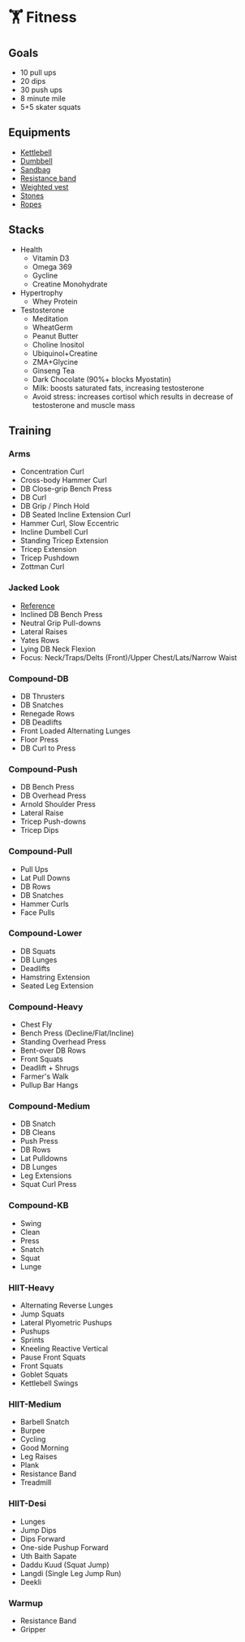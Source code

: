 # 🏋️ Fitness

## Goals
* 10 pull ups
* 20 dips
* 30 push ups
* 8 minute mile
* 5+5 skater squats

## Equipments
* [Kettlebell](https://www.roguefitness.com/rogue-kettlebells)
* [Dumbbell](https://www.roguefitness.com/rogue-dumbbells)
* [Sandbag](https://www.roguefitness.com/rogue-sandbags)
* [Resistance band](https://www.roguefitness.com/mobility-rehab/mobility-tools/bands)
* [Weighted vest](https://www.roguefitness.com/bodyweight-gymnastics/body-weight/weight-vests)
* [Stones](https://www.roguefitness.com/rogue-rubber-atlas-stones)
* [Ropes](https://www.roguefitness.com/conditioning/jump-ropes)

## Stacks
* Health
    * Vitamin D3
    * Omega 369
    * Gycline
    * Creatine Monohydrate
* Hypertrophy
    * Whey Protein
* Testosterone
    * Meditation
    * WheatGerm
    * Peanut Butter
    * Choline Inositol
    * Ubiquinol+Creatine
    * ZMA+Glycine
    * Ginseng Tea
    * Dark Chocolate (90%+ blocks Myostatin)
    * Milk: boosts saturated fats, increasing testosterone
    * Avoid stress: increases cortisol which results in decrease of testosterone and muscle mass

## Training
### Arms
  * Concentration Curl
  * Cross-body Hammer Curl
  * DB Close-grip Bench Press
  * DB Curl
  * DB Grip / Pinch Hold
  * DB Seated Incline Extension Curl
  * Hammer Curl, Slow Eccentric
  * Incline Dumbell Curl
  * Standing Tricep Extension
  * Tricep Extension
  * Tricep Pushdown
  * Zottman Curl

### Jacked Look
  * [Reference](https://www.youtube.com/watch?v=yy2nG18TfRQ)
  * Inclined DB Bench Press
  * Neutral Grip Pull-downs
  * Lateral Raises
  * Yates Rows
  * Lying DB Neck Flexion
  * Focus: Neck/Traps/Delts (Front)/Upper Chest/Lats/Narrow Waist

### Compound-DB
  * DB Thrusters
  * DB Snatches
  * Renegade Rows
  * DB Deadlifts
  * Front Loaded Alternating Lunges
  * Floor Press
  * DB Curl to Press

### Compound-Push
  * DB Bench Press
  * DB Overhead Press
  * Arnold Shoulder Press
  * Lateral Raise
  * Tricep Push-downs
  * Tricep Dips

### Compound-Pull
  * Pull Ups
  * Lat Pull Downs
  * DB Rows
  * DB Snatches
  * Hammer Curls
  * Face Pulls

### Compound-Lower
  * DB Squats
  * DB Lunges
  * Deadlifts
  * Hamstring Extension
  * Seated Leg Extension

### Compound-Heavy
  * Chest Fly
  * Bench Press (Decline/Flat/Incline)
  * Standing Overhead Press
  * Bent-over DB Rows
  * Front Squats
  * Deadlift + Shrugs
  * Farmer's Walk
  * Pullup Bar Hangs

### Compound-Medium
  * DB Snatch
  * DB Cleans
  * Push Press
  * DB Rows
  * Lat Pulldowns
  * DB Lunges
  * Leg Extensions
  * Squat Curl Press

### Compound-KB
  * Swing
  * Clean
  * Press
  * Snatch
  * Squat
  * Lunge

### HIIT-Heavy
  * Alternating Reverse Lunges
  * Jump Squats
  * Lateral Plyometric Pushups
  * Pushups
  * Sprints
  * Kneeling Reactive Vertical
  * Pause Front Squats
  * Front Squats
  * Goblet Squats
  * Kettlebell Swings

### HIIT-Medium
  * Barbell Snatch
  * Burpee
  * Cycling
  * Good Morning
  * Leg Raises
  * Plank
  * Resistance Band
  * Treadmill

### HIIT-Desi
  * Lunges
  * Jump Dips
  * Dips Forward
  * One-side Pushup Forward
  * Uth Baith Sapate
  * Daddu Kuud (Squat Jump)
  * Langdi (Single Leg Jump Run)
  * Deekli

### Warmup
  * Resistance Band
  * Gripper
